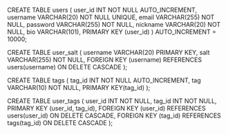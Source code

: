 CREATE TABLE users (
    user_id INT NOT NULL AUTO_INCREMENT,
    username VARCHAR(20) NOT NULL UNIQUE,
    email VARCHAR(255) NOT NULL,
    password VARCHAR(255) NOT NULL,
    nickname VARCHAR(20) NOT NULL,
    bio VARCHAR(101),
    PRIMARY KEY (user_id)
) AUTO_INCREMENT = 10000;

CREATE TABLE user_salt (
    username VARCHAR(20) PRIMARY KEY,
    salt VARCHAR(255) NOT NULL,
    FOREIGN KEY (username) REFERENCES users(username) ON DELETE CASCADE
);

CREATE TABLE tags (
    tag_id INT NOT NULL AUTO_INCREMENT,
    tag VARCHAR(10) NOT NULL,
    PRIMARY KEY(tag_id)
);

CREATE TABLE user_tags (
    user_id INT NOT NULL,
    tag_id INT NOT NULL,
    PRIMARY KEY (user_id, tag_id),
    FOREIGN KEY (user_id) REFERENCES users(user_id) ON DELETE CASCADE,
    FOREIGN KEY (tag_id) REFERENCES tags(tag_id) ON DELETE CASCADE
);
